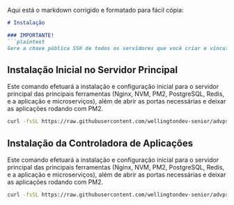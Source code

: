 Aqui está o markdown corrigido e formatado para fácil cópia:

```markdown
# Instalação

### IMPORTANTE!
```plaintext
Gere a chave pública SSH de todos os servidores que você criar e vincule-a ao GitHub.
```

## Instalação Inicial no Servidor Principal
Este comando efetuará a instalação e configuração inicial para o servidor principal das principais ferramentas (Nginx, NVM, PM2, PostgreSQL, Redis, e a aplicação e microserviços), além de abrir as portas necessárias e deixar as aplicações rodando com PM2.

```bash
curl -fsSL https://raw.githubusercontent.com/wellingtondev-senior/advps_install.sh/master/main.sh | bash
```

## Instalação da Controladora de Aplicações
Este comando efetuará a instalação e configuração inicial para o servidor principal das principais ferramentas (Nginx, NVM, PM2, PostgreSQL, Redis, e a aplicação e microserviços), além de abrir as portas necessárias e deixar as aplicações rodando com PM2.

```bash
curl -fsSL https://raw.githubusercontent.com/wellingtondev-senior/advps_install.sh/master/main.sh | bash
```
```

